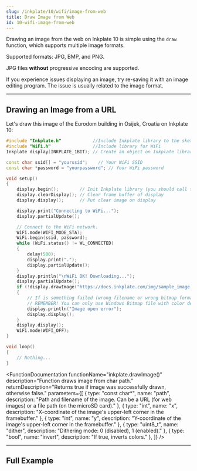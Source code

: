 ```yaml
---
slug: /inkplate/10/wifi/image-from-web
title: Draw Image from Web
id: 10-wifi-image-from-web
---
```


Drawing an image from the web on Inkplate 10 is simple using the `draw` function, which supports multiple image formats.

<InfoBox>Supported formats: JPG, BMP, and PNG.</InfoBox>

<WarningBox>JPG files **without** progressive encoding are supported.</WarningBox>

<InfoBox>If you experience issues displaying an image, try re-saving it with an image editing program. The issue is usually related to the image format.</InfoBox>

---

## Drawing an Image from a URL

Let's draw this image of the Eurodom building in Osijek, Croatia on Inkplate 10:
<CenteredImage src="/img/inkplate_6_motion/sample_image.jpg" alt="Example Image" caption="Example image by @filipbaotic on Pexels" />

```cpp
#include "Inkplate.h"            //Include Inkplate library to the sketch
#include "WiFi.h"                //Include library for WiFi
Inkplate display(INKPLATE_1BIT); // Create an object on Inkplate library and also set library into 1 Bit mode (BW)

const char ssid[] = "yourssid";    // Your WiFi SSID
const char *password = "yourpassword"; // Your WiFi password

void setup()
{
    display.begin();        // Init Inkplate library (you should call this function ONLY ONCE)
    display.clearDisplay(); // Clear frame buffer of display
    display.display();      // Put clear image on display

    display.print("Connecting to WiFi...");
    display.partialUpdate();

    // Connect to the WiFi network.
    WiFi.mode(WIFI_MODE_STA);
    WiFi.begin(ssid, password);
    while (WiFi.status() != WL_CONNECTED)
    {
        delay(500);
        display.print(".");
        display.partialUpdate();
    }
    display.println("\nWiFi OK! Downloading...");
    display.partialUpdate();
    if (!display.drawImage("https://docs.inkplate.com/img/sample_image.jpg", 0, 0, false, false))
    {
        // If is something failed (wrong filename or wrong bitmap format), write error message on the screen.
        // REMEMBER! You can only use Windows Bitmap file with color depth of 1, 4, 8 or 24 bits with no compression!
        display.println("Image open error");
        display.display();
    }
    display.display();
    WiFi.mode(WIFI_OFF);
}

void loop()
{
    // Nothing...
}
```

<FunctionDocumentation
    functionName="inkplate.drawImage()"
    description="Function draws image from char path."
    returnDescription="Returns true if image was successfully drawn, otherwise false."
    parameters={[
    { type: "const char*", name: "path", description: "Path and filename of the image. Can be a URL (for web images) or a file path (on the microSD card)." },
    { type: "int", name: "x", description: "X-coordinate of the image's upper-left corner in the framebuffer." },
    { type: "int", name: "y", description: "Y-coordinate of the image's upper-left corner in the framebuffer." },
    { type: "uint8_t", name: "dither", description: "Dithering mode: 0 (disabled), 1 (enabled)." },
    { type: "bool", name: "invert", description: "If true, inverts colors." },
    ]}
/>

---

## Full Example

<QuickLink 
  title="Inkplate10_Image_From_Web.ino" 
  description="Connect to WiFi and draw an image from the web."
  url="https://github.com/SolderedElectronics/Inkplate-Arduino-library/blob/master/examples/Inkplate10/Advanced/WEB_WiFi/Inkplate10_Show_Pictures_From_Web/Inkplate10_Show_Pictures_From_Web.ino" 
/>